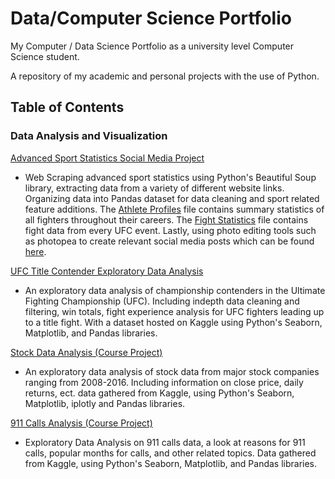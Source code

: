 # Data/Computer Science Portfolio
My Computer / Data Science Portfolio as a university level Computer Science student.

A repository of my academic and personal projects with the use of Python.

## Table of Contents

### Data Analysis and Visualization

[Advanced Sport Statistics Social Media Project](https://github.com/brock-r/Data-Computer-Science-Portfolio/tree/master/AndNewAnalytics)
- Web Scraping advanced sport statistics using Python's Beautiful Soup library, extracting data from a variety of different website links. Organizing data into Pandas dataset for data cleaning and sport related feature additions. The [Athlete Profiles]( https://github.com/brock-r/Data-Computer-Science-Portfolio/blob/master/AndNewAnalytics/Data%20Creation%20(web%20scraping%20and%20more)/Fighter%20Profile%20Creation.ipynb) file contains summary statistics of all fighters throughout their careers. The [Fight Statistics](https://github.com/brock-r/Data-Computer-Science-Portfolio/blob/master/AndNewAnalytics/Data%20Creation%20(web%20scraping%20and%20more)/Fight%20Stats.ipynb) file contains fight data from every UFC event. Lastly, using photo editing tools such as photopea to create relevant social media posts which can be found [here]( https://www.instagram.com/andnewanalytics/).

[UFC Title Contender Exploratory Data Analysis](https://github.com/brock-r/Data-Computer-Science-Portfolio/blob/master/UFC%20Contender%20Analysis.ipynb) 
- An exploratory data analysis of championship contenders in the Ultimate Fighting Championship (UFC). Including indepth data cleaning and filtering, win totals, fight experience analysis for UFC fighters leading up to a title fight. With a dataset hosted on Kaggle using Python's Seaborn, Matplotlib, and Pandas libraries.

[Stock Data Analysis (Course Project)](https://github.com/brock-r/Data-Computer-Science-Portfolio/blob/master/Finance%20Capstone%20Project%20.ipynb) 
- An exploratory data analysis of stock data from major stock companies ranging from 2008-2016. Including information on close price, daily returns, ect. data gathered from Kaggle, using Python's Seaborn, Matplotlib, iplotly and Pandas libraries.

[911 Calls Analysis (Course Project)](https://github.com/brock-r/Data-Computer-Science-Portfolio/blob/master/Data%20Capstone%20Project%20911%20Calls.ipynb) 
- Exploratory Data Analysis on 911 calls data, a look at reasons for 911 calls, popular months for calls, and other related topics. Data gathered from Kaggle, using Python's Seaborn, Matplotlib, and Pandas libraries.

